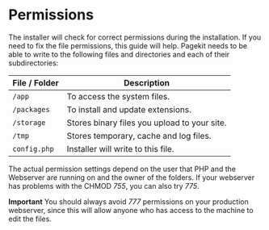 # Permissions

The installer will check for correct permissions during the installation. If you need to fix the file permissions, this guide will help. Pagekit needs to be able to write to the following files and directories and each of their subdirectories:

| File / Folder    | Description |
|------------------|-------------|
| `/app`           | To access the system files.                   |
| `/packages`      | To install and update extensions.             |
| `/storage`       | Stores binary files you upload to your site.  |
| `/tmp`           | Stores temporary, cache and log files.        |
| `config.php`     | Installer will write to this file.            |

The actual permission settings depend on the user that PHP and the Webserver are running on and the owner of the folders. If your webserver has problems with the CHMOD *755*, you can also try *775*.

**Important** You should always avoid *777* permissions on your production webserver, since this will allow anyone who has access to the machine to edit the files.
